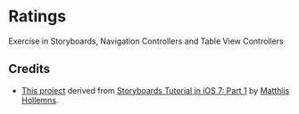 # Ratings

Exercise in Storyboards, Navigation Controllers and Table View Controllers

## Credits

* [This project](https://github.com/OCExercise/UXExercises/tree/master/src/main/objc/ios/ratings) derived from [Storyboards Tutorial in iOS 7: Part 1](http://www.raywenderlich.com/50308/storyboards-tutorial-in-ios-7-part-1) by [Matthijs Hollemns](http://www.raywenderlich.com/u/Hollance).
